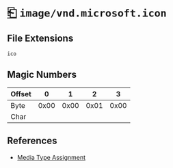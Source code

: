 # [⎗](../README.md) `image/vnd.microsoft.icon`

## File Extensions

`ico`

## Magic Numbers

| Offset | 0    | 1    | 2    | 3    |
| ------ | ---- | ---- | ---- | ---- |
| Byte   | 0x00 | 0x00 | 0x01 | 0x00 |
| Char   |      |      |      |      |

## References

- [Media Type Assignment](https://www.iana.org/assignments/media-types/image/vnd.microsoft.icon)
